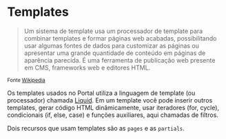 # Templates

> Um sistema de template usa um processador de template para combinar templates e formar páginas web acabadas, possibilitando usar algumas fontes de dados para customizar as páginas ou apresentar uma grande quantidade de conteúdo em páginas de aparência parecida. É uma ferramenta de publicação web presente em CMS, frameworks web e editores HTML.

<small>Fonte [Wikipedia](http://en.wikipedia.org/wiki/Web_template_system)</small>

Os templates usados no Portal utiliza a linguagem de template (ou processador) chamada [Liquid](../../referencias/liquid/index.html). Em um template você pode inserir outros templates, gerar código HTML dinâmicamente, usar iteradores (for, cycle), condicionais (if, else, case) e funções auxiliares, aqui chamadas de filtros.

Dois recursos que usam templates são as `pages` e as `partials`.
